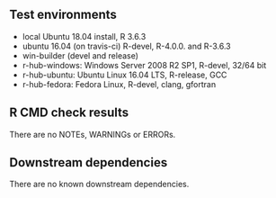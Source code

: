 ## Test environments
* local Ubuntu 18.04 install, R 3.6.3
* ubuntu 16.04 (on travis-ci) R-devel, R-4.0.0. and R-3.6.3
* win-builder (devel and release)
* r-hub-windows: Windows Server 2008 R2 SP1, R-devel, 32/64 bit
* r-hub-ubuntu: Ubuntu Linux 16.04 LTS, R-release, GCC
* r-hub-fedora: Fedora Linux, R-devel, clang, gfortran

## R CMD check results
There are no NOTEs, WARNINGs or ERRORs.

## Downstream dependencies
There are no known downstream dependencies.
